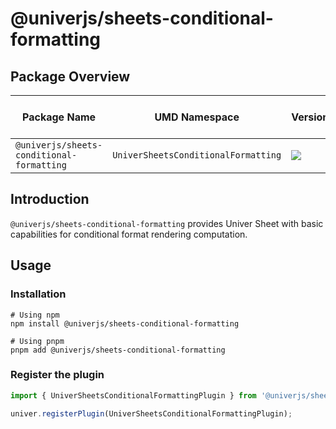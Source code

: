 # @univerjs/sheets-conditional-formatting

## Package Overview

| Package Name | UMD Namespace | Version | License | Downloads | Contains CSS | Contains i18n locales |
| --- | --- | --- | --- | --- | :---: | :---: |
| `@univerjs/sheets-conditional-formatting` | `UniverSheetsConditionalFormatting` | [![][npm-version-shield]][npm-version-link] | ![][npm-license-shield] | ![][npm-downloads-shield] | ❌ | ❌ |

## Introduction

`@univerjs/sheets-conditional-formatting` provides Univer Sheet with basic capabilities for conditional format rendering computation.

## Usage

### Installation

```shell
# Using npm
npm install @univerjs/sheets-conditional-formatting

# Using pnpm
pnpm add @univerjs/sheets-conditional-formatting
```

### Register the plugin

```typescript
import { UniverSheetsConditionalFormattingPlugin } from '@univerjs/sheets-conditional-formatting';

univer.registerPlugin(UniverSheetsConditionalFormattingPlugin);
```

<!-- Links -->
[npm-version-shield]: https://img.shields.io/npm/v/@univerjs/sheets-conditional-formatting?style=flat-square
[npm-version-link]: https://npmjs.com/package/@univerjs/sheets-conditional-formatting
[npm-license-shield]: https://img.shields.io/npm/l/@univerjs/sheets-conditional-formatting?style=flat-square
[npm-downloads-shield]: https://img.shields.io/npm/dm/@univerjs/sheets-conditional-formatting?style=flat-square
